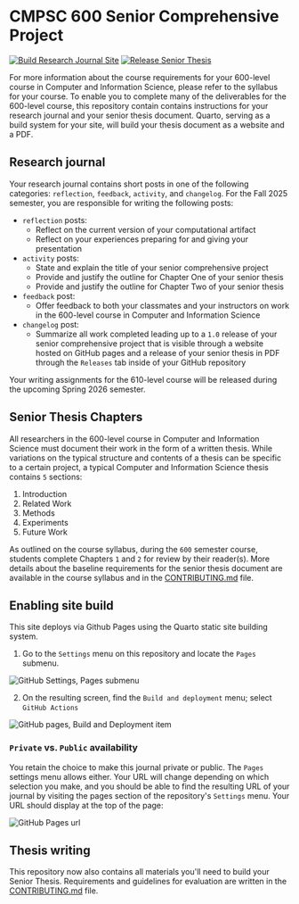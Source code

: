 # CMPSC 600 Senior Comprehensive Project

[![Build Research Journal Site](../../actions/workflows/main.yml/badge.svg)](../../actions/workflows/main.yml)
[![Release Senior Thesis](../../actions/workflows/release.yml/badge.svg)](../../actions/workflows/release.yml)

For more information about the course requirements for your 600-level course in
Computer and Information Science, please refer to the syllabus for your course.
To enable you to complete many of the deliverables for the 600-level course,
this repository contain contains instructions for your research journal and your
senior thesis document. Quarto, serving as a build system for your site, will
build your thesis document as a website and a PDF.

## Research journal

Your research journal contains short posts in one of the following categories:
`reflection`, `feedback`, `activity`, and `changelog`. For the Fall 2025
semester, you are responsible for writing the following posts:

- `reflection` posts:
    - Reflect on the current version of your computational artifact
    - Reflect on your experiences preparing for and giving your presentation
- `activity` posts:
    - State and explain the title of your senior comprehensive project
    - Provide and justify the outline for Chapter One of your senior thesis
    - Provide and justify the outline for Chapter Two of your senior thesis
- `feedback` post:
    - Offer feedback to both your classmates and your instructors on work in the
      600-level course in Computer and Information Science
- `changelog` post:
    - Summarize all work completed leading up to a `1.0` release of your senior
      comprehensive project that is visible through a website hosted on GitHub
      pages and a release of your senior thesis in PDF through the `Releases`
      tab inside of your GitHub repository

Your writing assignments for the 610-level course will be released during the
upcoming Spring 2026 semester.

## Senior Thesis Chapters

All researchers in the 600-level course in Computer and Information Science must
document their work in the form of a written thesis. While variations on the
typical structure and contents of a thesis can be specific to a certain project,
a typical Computer and Information Science thesis contains `5` sections:

 1. Introduction
 2. Related Work
 3. Methods
 4. Experiments
 5. Future Work

As outlined on the course syllabus, during the `600` semester course, students
complete Chapters `1` and `2` for review by their reader(s). More details
about the baseline requirements for the senior thesis document are available
in the course syllabus and in the [CONTRIBUTING.md](CONTRIBUTING.md) file.

## Enabling site build

This site deploys via Github Pages using the Quarto static site building system.

1. Go to the `Settings` menu on this repository and locate the `Pages` submenu.

![GitHub Settings, Pages submenu](https://raw.githubusercontent.com/ReadyResearchersTemplates/site-template/media/img/600%20-%20Site%20Template%20-%20Github%20Pages%20Menu.png)

2. On the resulting screen, find the `Build and deployment` menu; select `GitHub Actions`

![GitHub pages, Build and Deployment item](https://raw.githubusercontent.com/ReadyResearchersTemplates/site-template/media/img/600%20-%20Site%20Template%20-%20Github%20Actions%20Menu.png)

### `Private` vs. `Public` availability

You retain the choice to make this journal private or public. The `Pages`
settings menu allows either. Your URL will change depending on which selection
you make, and you should be able to find the resulting URL of your journal by
visiting the pages section of the repository's `Settings` menu. Your URL should
display at the top of the page:

![GitHub Pages url](https://raw.githubusercontent.com/ReadyResearchersTemplates/site-template/media/img/600%20-%20Site%20Template%20-%20Github%20URL.png)

## Thesis writing


This repository now also contains all materials you'll need to build your Senior Thesis. Requirements and guidelines for
evaluation are written in the [CONTRIBUTING.md](CONTRIBUTING.md) file.
